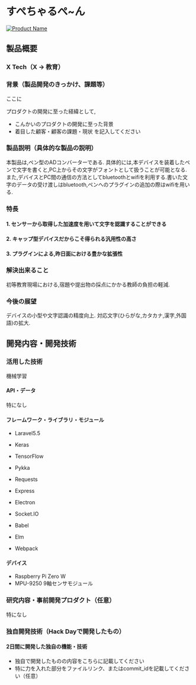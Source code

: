 # すぺちゃるぺ~ん
[![Product Name](https://raw.github.com/GabLeRoux/WebMole/master/ressources/WebMole_Youtube_Video.png)](https://www.youtube.com/channel/UC4PtjOfZTbVp9DwtJv82Lzg)

## 製品概要
### X Tech（X → 教育）

### 背景（製品開発のきっかけ、課題等）
ここに

プロダクトの開発に至った経緯として,
- こんかいのプロダクトの開発に至った背景
- 着目した顧客・顧客の課題・現状
を記入してください

### 製品説明（具体的な製品の説明）
本製品は,ペン型のADコンバーターである.
具体的には,本デバイスを装着したペンで文字を書くと,PC上からその文字がフォントとして扱うことが可能となる.
また,デバイスとPC間の通信の方法としてbluetoothとwifiを利用する.書いた文字のデータの受け渡しはbluetooth,ペンへのプラグインの追加の際はwifiを用いる.

### 特長

#### 1. センサーから取得した加速度を用いて文字を認識することができる

#### 2. キャップ型デバイスだからこそ得られる汎用性の高さ

#### 3. プラグインによる,昨日面における豊かな拡張性

### 解決出来ること
初等教育現場における,宿題や提出物の採点にかかる教師の負担の軽減.

### 今後の展望
デバイスの小型や文字認識の精度向上.
対応文字(ひらがな,カタカナ,漢字,外国語)の拡大.

## 開発内容・開発技術


### 活用した技術
機械学習


#### API・データ
特になし


#### フレームワーク・ライブラリ・モジュール
- Laravel5.5
- Keras
- TensorFlow

- Pykka
- Requests

- Express
- Electron
- Socket.IO
- Babel
- Elm
- Webpack


#### デバイス
- Raspberry Pi Zero W
- MPU-9250 9軸センサモジュール

### 研究内容・事前開発プロダクト（任意）
特になし

### 独自開発技術（Hack Dayで開発したもの）
#### 2日間に開発した独自の機能・技術
* 独自で開発したものの内容をこちらに記載してください
* 特に力を入れた部分をファイルリンク、またはcommit_idを記載してください（任意）
